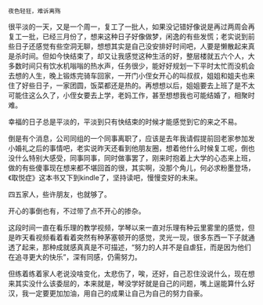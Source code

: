 ```
夜色轻狂，难诉离殇
```

很平淡的一天，又是一个周一，复工了一批人，如果没记错好像说是再过两周会再复工一批，已经三月份了，想来这种日子好像做梦，闲逸的有些发慌；老实说到前些日子还感觉有些空洞无聊，想想其实是自己没安排好时间吧，人要是懒散起来真是杀时间。但如今快结束了，却又让我感觉这种生活的好，整层楼就五六个人，大多数时间只有饮水机嗡嗡的热水声，任务很少，能好好规划一下平时太忙而没机会去想的人生，晚上锻炼完骑车回家，一开门小侄女开心的叫叔叔，姐姐和姐夫也来住了好些日子，一家团圆，饭菜都还是热的。再想想以后，姐姐要去上班了是不太可能住这么久了，小侄女要去上学，老妈工作，甚至想想我也可能结婚了，相聚时难。

幸福的日子总是平淡的，平淡到只有快结束的时候才能感觉到它的来之不易。

倒是有个消息，公司同组的一个同事离职了，应该是去年我请假提前回老家参加发小婚礼之后的事情吧，老实说昨天还看到他朋友圈，想着他什么时候复工呢，倒也没什么特别大感受，同事同事，同时做事罢了，刚来时抱着上大学的心态来上班，做的有些傻事现在想来都不堪回首的很，其实啊，没那个角儿，何必求粉墨登场，《取悦症》这本书又下到kindle了，坚持读吧，慢慢变好的未来。

四五家人，些许朋友，也就够了。

开心的事倒也有，不过带了点不开心的掺杂。

这段时间一直在看乐理的教学视频，学琴以来一直对乐理有种云里雾里的感觉，但是昨天看视频看着看着突然有种茅塞顿开的感觉，灵光一现，很多东西一下子就通透了起来，那种成就感真真是不可描述，“努力的人并不是自虐狂，而是因为他们在追寻更大的快乐”，深有同感，仍需努力。

但练着练着家人老说没啥变化，太悲伤了，唉，还好，自己忍住没说什么，现在想来其实没什么该委屈的，本来就是，琴没学好就是自己的问题，嘴上逞能算什么好汉，我一定要更加加油，用自己的成果让自己为自己的努力自豪。



